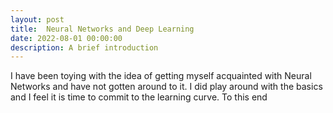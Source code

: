 ```yaml
---
layout: post
title:  Neural Networks and Deep Learning
date: 2022-08-01 00:00:00
description: A brief introduction
---
```


I have been toying with the idea of getting myself acquainted with Neural Networks and have not gotten around to it. I did play around with the basics and I feel it is time to commit to the learning curve. To this end
